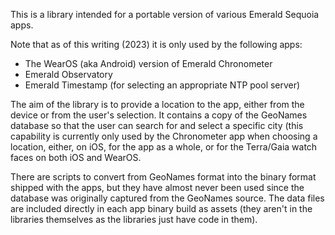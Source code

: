 This is a library intended for a portable version of various Emerald Sequoia apps.

Note that as of this writing (2023) it is only used by the following apps:

*   The WearOS (aka Android) version of Emerald Chronometer
*   Emerald Observatory
*   Emerald Timestamp (for selecting an appropriate NTP pool server)

The aim of the library is to provide a location to the app, either from the device
or from the user's selection. It contains a copy of the GeoNames database so that
the user can search for and select a specific city (this capability is currently
only used by the Chronometer app when choosing a location, either, on iOS, for the
app as a whole, or for the Terra/Gaia watch faces on both iOS and WearOS.

There are scripts to convert from GeoNames format into the binary
format shipped with the apps, but they have almost never been used
since the database was originally captured from the GeoNames
source. The data files are included directly in each app binary build as assets
(they aren't in the libraries themselves as the libraries just have
code in them).
